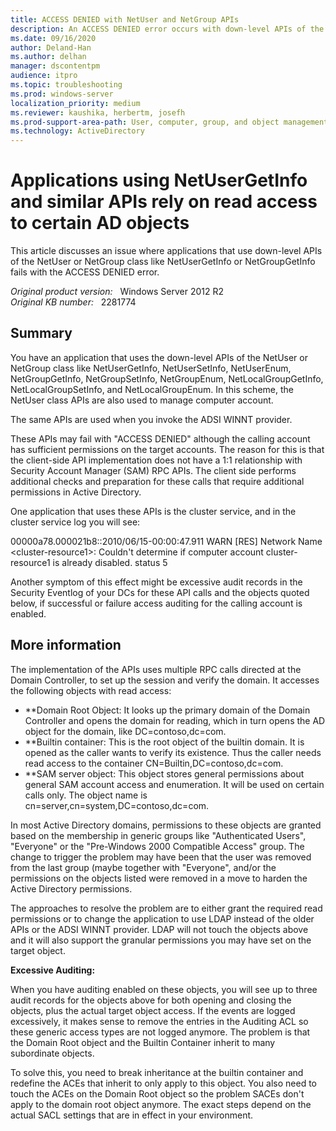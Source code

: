 ```yaml
---
title: ACCESS DENIED with NetUser and NetGroup APIs
description: An ACCESS DENIED error occurs with down-level APIs of the NetUser or NetGroup class like NetUserGetInfo or NetGroupGetInfo.
ms.date: 09/16/2020
author: Deland-Han
ms.author: delhan
manager: dscontentpm
audience: itpro
ms.topic: troubleshooting
ms.prod: windows-server
localization_priority: medium
ms.reviewer: kaushika, herbertm, josefh
ms.prod-support-area-path: User, computer, group, and object management
ms.technology: ActiveDirectory
---
```

# Applications using NetUserGetInfo and similar APIs rely on read access to certain AD objects

This article discusses an issue where applications that use down-level APIs of the NetUser or NetGroup class like NetUserGetInfo or NetGroupGetInfo fails with the ACCESS DENIED error.

_Original product version:_ &nbsp; Windows Server 2012 R2  
_Original KB number:_ &nbsp; 2281774

## Summary

You have an application that uses the down-level APIs of the NetUser or NetGroup class like NetUserGetInfo, NetUserSetInfo, NetUserEnum, NetGroupGetInfo, NetGroupSetInfo, NetGroupEnum, NetLocalGroupGetInfo, NetLocalGroupSetInfo, and NetLocalGroupEnum. In this scheme, the NetUser class APIs are also used to manage computer account.

The same APIs are used when you invoke the ADSI WINNT provider.

These APIs may fail with "ACCESS DENIED" although the calling account has sufficient permissions on the target accounts. The reason for this is that the client-side API implementation does not have a 1:1 relationship with Security Account Manager (SAM) RPC APIs. The client side performs additional checks and preparation for these calls that require additional permissions in Active Directory.

One application that uses these APIs is the cluster service, and in the cluster service log you will see:

00000a78.000021b8::2010/06/15-00:00:47.911 WARN [RES] Network Name \<cluster-resource1>: Couldn't determine if computer account cluster-resource1 is already disabled. status 5  

Another symptom of this effect might be excessive audit records in the Security Eventlog of your DCs for these API calls and the objects quoted below, if successful or failure access auditing for the calling account is enabled. 

## More information

The implementation of the APIs uses multiple RPC calls directed at the Domain Controller, to set up the session and verify the domain. It accesses the following objects with read access:

- **Domain Root Object: It looks up the primary domain of the Domain Controller and opens the domain for reading, which in turn opens the AD object for the domain, like DC=contoso,dc=com.
- **Builtin container: This is the root object of the builtin domain. It is opened as the caller wants to verify its existence. Thus the caller needs read access to the container CN=Builtin,DC=contoso,dc=com.
- **SAM server object: This object stores general permissions about general SAM account access and enumeration. It will be used on certain calls only. The object name is cn=server,cn=system,DC=contoso,dc=com.

In most Active Directory domains, permissions to these objects are granted based on the membership in generic groups like "Authenticated Users", "Everyone" or the "Pre-Windows 2000 Compatible Access" group. The change to trigger the problem may have been that the user was removed from the last group (maybe together with "Everyone", and/or the permissions on the objects listed were removed in a move to harden the Active Directory permissions.

The approaches to resolve the problem are to either grant the required read permissions or to change the application to use LDAP instead of the older APIs or the ADSI WINNT provider. LDAP will not touch the objects above and it will also support the granular permissions you may have set on the target object.

**Excessive Auditing:**  

When you have auditing enabled on these objects, you will see up to three audit records for the objects above for both opening and closing the objects, plus the actual target object access. If the events are logged excessively, it makes sense to remove the entries in the Auditing ACL so these generic access types are not logged anymore. The problem is that the Domain Root object and the Builtin Container inherit to many subordinate objects.

To solve this, you need to break inheritance at the builtin container and redefine the ACEs that inherit to only apply to this object. You also need to touch the ACEs on the Domain Root object so the problem SACEs don't apply to the domain root object anymore. The exact steps depend on the actual SACL settings that are in effect in your environment.
